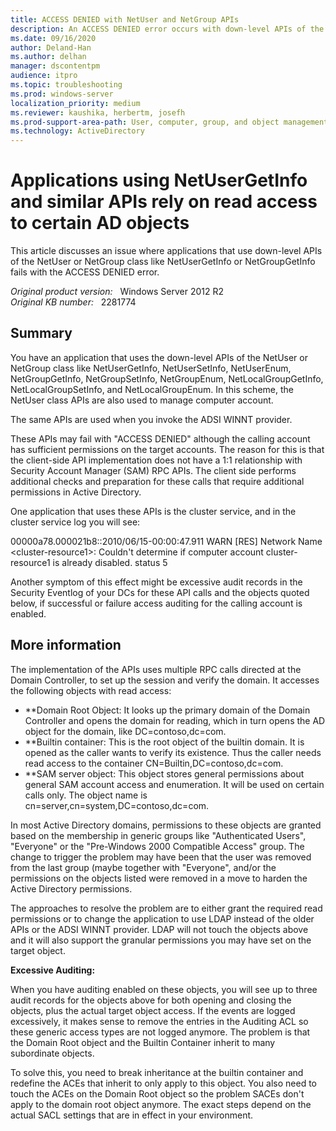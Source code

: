 ```yaml
---
title: ACCESS DENIED with NetUser and NetGroup APIs
description: An ACCESS DENIED error occurs with down-level APIs of the NetUser or NetGroup class like NetUserGetInfo or NetGroupGetInfo.
ms.date: 09/16/2020
author: Deland-Han
ms.author: delhan
manager: dscontentpm
audience: itpro
ms.topic: troubleshooting
ms.prod: windows-server
localization_priority: medium
ms.reviewer: kaushika, herbertm, josefh
ms.prod-support-area-path: User, computer, group, and object management
ms.technology: ActiveDirectory
---
```

# Applications using NetUserGetInfo and similar APIs rely on read access to certain AD objects

This article discusses an issue where applications that use down-level APIs of the NetUser or NetGroup class like NetUserGetInfo or NetGroupGetInfo fails with the ACCESS DENIED error.

_Original product version:_ &nbsp; Windows Server 2012 R2  
_Original KB number:_ &nbsp; 2281774

## Summary

You have an application that uses the down-level APIs of the NetUser or NetGroup class like NetUserGetInfo, NetUserSetInfo, NetUserEnum, NetGroupGetInfo, NetGroupSetInfo, NetGroupEnum, NetLocalGroupGetInfo, NetLocalGroupSetInfo, and NetLocalGroupEnum. In this scheme, the NetUser class APIs are also used to manage computer account.

The same APIs are used when you invoke the ADSI WINNT provider.

These APIs may fail with "ACCESS DENIED" although the calling account has sufficient permissions on the target accounts. The reason for this is that the client-side API implementation does not have a 1:1 relationship with Security Account Manager (SAM) RPC APIs. The client side performs additional checks and preparation for these calls that require additional permissions in Active Directory.

One application that uses these APIs is the cluster service, and in the cluster service log you will see:

00000a78.000021b8::2010/06/15-00:00:47.911 WARN [RES] Network Name \<cluster-resource1>: Couldn't determine if computer account cluster-resource1 is already disabled. status 5  

Another symptom of this effect might be excessive audit records in the Security Eventlog of your DCs for these API calls and the objects quoted below, if successful or failure access auditing for the calling account is enabled. 

## More information

The implementation of the APIs uses multiple RPC calls directed at the Domain Controller, to set up the session and verify the domain. It accesses the following objects with read access:

- **Domain Root Object: It looks up the primary domain of the Domain Controller and opens the domain for reading, which in turn opens the AD object for the domain, like DC=contoso,dc=com.
- **Builtin container: This is the root object of the builtin domain. It is opened as the caller wants to verify its existence. Thus the caller needs read access to the container CN=Builtin,DC=contoso,dc=com.
- **SAM server object: This object stores general permissions about general SAM account access and enumeration. It will be used on certain calls only. The object name is cn=server,cn=system,DC=contoso,dc=com.

In most Active Directory domains, permissions to these objects are granted based on the membership in generic groups like "Authenticated Users", "Everyone" or the "Pre-Windows 2000 Compatible Access" group. The change to trigger the problem may have been that the user was removed from the last group (maybe together with "Everyone", and/or the permissions on the objects listed were removed in a move to harden the Active Directory permissions.

The approaches to resolve the problem are to either grant the required read permissions or to change the application to use LDAP instead of the older APIs or the ADSI WINNT provider. LDAP will not touch the objects above and it will also support the granular permissions you may have set on the target object.

**Excessive Auditing:**  

When you have auditing enabled on these objects, you will see up to three audit records for the objects above for both opening and closing the objects, plus the actual target object access. If the events are logged excessively, it makes sense to remove the entries in the Auditing ACL so these generic access types are not logged anymore. The problem is that the Domain Root object and the Builtin Container inherit to many subordinate objects.

To solve this, you need to break inheritance at the builtin container and redefine the ACEs that inherit to only apply to this object. You also need to touch the ACEs on the Domain Root object so the problem SACEs don't apply to the domain root object anymore. The exact steps depend on the actual SACL settings that are in effect in your environment.
